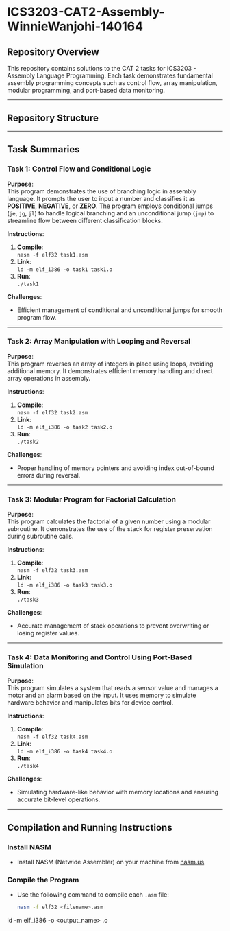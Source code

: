# **ICS3203-CAT2-Assembly-WinnieWanjohi-140164**

## **Repository Overview**

This repository contains solutions to the CAT 2 tasks for ICS3203 - Assembly Language Programming. Each task demonstrates fundamental assembly programming concepts such as control flow, array manipulation, modular programming, and port-based data monitoring.

---

## **Repository Structure**


---

## **Task Summaries**

### **Task 1: Control Flow and Conditional Logic**

**Purpose**:  
This program demonstrates the use of branching logic in assembly language. It prompts the user to input a number and classifies it as **POSITIVE**, **NEGATIVE**, or **ZERO**. The program employs conditional jumps (`je`, `jg`, `jl`) to handle logical branching and an unconditional jump (`jmp`) to streamline flow between different classification blocks.

**Instructions**:
1. **Compile**:  
   `nasm -f elf32 task1.asm`
2. **Link**:  
   `ld -m elf_i386 -o task1 task1.o`
3. **Run**:  
   `./task1`

**Challenges**:
- Efficient management of conditional and unconditional jumps for smooth program flow.

---

### **Task 2: Array Manipulation with Looping and Reversal**

**Purpose**:  
This program reverses an array of integers in place using loops, avoiding additional memory. It demonstrates efficient memory handling and direct array operations in assembly.

**Instructions**:
1. **Compile**:  
   `nasm -f elf32 task2.asm`
2. **Link**:  
   `ld -m elf_i386 -o task2 task2.o`
3. **Run**:  
   `./task2`

**Challenges**:
- Proper handling of memory pointers and avoiding index out-of-bound errors during reversal.

---

### **Task 3: Modular Program for Factorial Calculation**

**Purpose**:  
This program calculates the factorial of a given number using a modular subroutine. It demonstrates the use of the stack for register preservation during subroutine calls.

**Instructions**:
1. **Compile**:  
   `nasm -f elf32 task3.asm`
2. **Link**:  
   `ld -m elf_i386 -o task3 task3.o`
3. **Run**:  
   `./task3`

**Challenges**:
- Accurate management of stack operations to prevent overwriting or losing register values.

---

### **Task 4: Data Monitoring and Control Using Port-Based Simulation**

**Purpose**:  
This program simulates a system that reads a sensor value and manages a motor and an alarm based on the input. It uses memory to simulate hardware behavior and manipulates bits for device control.

**Instructions**:
1. **Compile**:  
   `nasm -f elf32 task4.asm`
2. **Link**:  
   `ld -m elf_i386 -o task4 task4.o`
3. **Run**:  
   `./task4`

**Challenges**:
- Simulating hardware-like behavior with memory locations and ensuring accurate bit-level operations.

---

## **Compilation and Running Instructions**

### **Install NASM**
- Install NASM (Netwide Assembler) on your machine from [nasm.us](https://www.nasm.us).

### **Compile the Program**
- Use the following command to compile each `.asm` file:
  ```bash
  nasm -f elf32 <filename>.asm
ld -m elf_i386 -o <output_name> <filename>.o
